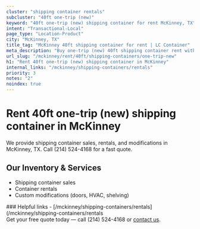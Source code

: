 ```yaml
---
cluster: "shipping container rentals"
subcluster: "40ft one-trip (new)"
keyword: "40ft one-trip (new) shipping container for rent McKinney, TX"
intent: "Transactional-Local"
page_type: "Location-Product"
city: "McKinney, TX"
title_tag: "McKinney 40ft shipping container for rent | LC Container"
meta_description: "Buy one-trip (new) 40ft shipping container rent with local delivery in McKinney, TX. LC Container — local Since 2003. Request a fast quote today."
url_slug: "/mckinney/rent/40ft/shipping-containers/one-trip-new"
h1: "Rent 40ft one-trip (new) shipping container in McKinney"
internal_links: "/mckinney/shipping-containers/rentals"
priority: 3
notes: "2"
noindex: true
---
```


# Rent 40ft one-trip (new) shipping container in McKinney

We provide shipping container sales, rentals, and modifications in McKinney, TX. Call (214) 524-4168 for a fast quote.

## Our Inventory & Services
- Shipping container sales
- Container rentals
- Custom modifications (doors, HVAC, shelving)

<div data-section="internal-links">
### Helpful links
- [/mckinney/shipping-containers/rentals](/mckinney/shipping-containers/rentals
</div>

<div data-section="cta">
Get your free quote today — call (214) 524-4168 or <a href="/contact">contact us</a>.
</div>

<script type="application/ld+json">{"@context":"https://schema.org","@type":"FAQPage","mainEntity":[{"@type":"Question","name":"How much does delivery cost in McKinney, TX?","acceptedAnswer":{"@type":"Answer","text":"Delivery costs vary by distance and container size. Most deliveries in McKinney, TX range from $150-$300. Call (214) 524-4168 for an exact quote based on your specific location."}},{"@type":"Question","name":"Do you offer financing or payment plans?","acceptedAnswer":{"@type":"Answer","text":"We accept major credit cards, checks, and can discuss commercial terms for bulk purchases. Call (214) 524-4168 to discuss options."}},{"@type":"Question","name":"Can you customize containers in McKinney, TX?","acceptedAnswer":{"@type":"Answer","text":"Yes — we perform modifications like doors, HVAC, insulation, and shelving. Request a custom quote at (214) 524-4168 or via our contact form."}}]}</script>
